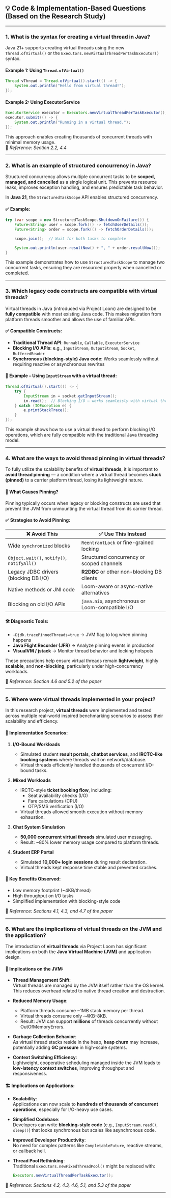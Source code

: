 
## 💡 Code & Implementation-Based Questions (Based on the Research Study)
---
### 1. What is the syntax for creating a virtual thread in Java?

Java 21+ supports creating virtual threads using the new `Thread.ofVirtual()` or the `Executors.newVirtualThreadPerTaskExecutor()` syntax.

#### Example 1: Using `Thread.ofVirtual()`
```java
Thread vThread = Thread.ofVirtual().start(() -> {
    System.out.println("Hello from virtual thread!");
});
```

#### Example 2: Using ExecutorService
```java
ExecutorService executor = Executors.newVirtualThreadPerTaskExecutor();
executor.submit(() -> {
    System.out.println("Running in a virtual thread.");
});
```
This approach enables creating thousands of concurrent threads with minimal memory usage.  
📖 *Reference: Section 2.2, 4.4*

---
### 2. What is an example of structured concurrency in Java?

Structured concurrency allows multiple concurrent tasks to be **scoped, managed, and cancelled** as a single logical unit. This prevents resource leaks, improves exception handling, and ensures predictable task behavior.

In **Java 21**, the `StructuredTaskScope` API enables structured concurrency.

#### ✅ Example:
```java
try (var scope = new StructuredTaskScope.ShutdownOnFailure()) {
    Future<String> user = scope.fork(() -> fetchUserDetails());
    Future<String> order = scope.fork(() -> fetchOrderDetails());

    scope.join();  // Wait for both tasks to complete

    System.out.println(user.resultNow() + ", " + order.resultNow());
}
```
This example demonstrates how to use `StructuredTaskScope` to manage two concurrent tasks, ensuring they are resourced properly when cancelled or completed.

---
### 3. Which legacy code constructs are compatible with virtual threads?

Virtual threads in Java (introduced via Project Loom) are designed to be **fully compatible** with most existing Java code. This makes migration from platform threads smoother and allows the use of familiar APIs.

#### ✅ Compatible Constructs:
- **Traditional Thread API**: `Runnable`, `Callable`, `ExecutorService`
- **Blocking I/O APIs**: e.g., `InputStream`, `OutputStream`, `Socket`, `BufferedReader`
- **Synchronous (blocking-style) Java code**: Works seamlessly without requiring reactive or asynchronous rewrites

#### 🔁 Example – Using `InputStream` with a virtual thread:
```java
Thread.ofVirtual().start(() -> {
    try {
        InputStream in = socket.getInputStream();
        in.read();  // Blocking I/O — works seamlessly with virtual threads
    } catch (IOException e) {
        e.printStackTrace();
    }
});
```
This example shows how to use a virtual thread to perform blocking I/O operations, which are fully compatible with the traditional Java threading model.

---
### 4. What are the ways to avoid thread pinning in virtual threads?

To fully utilize the scalability benefits of **virtual threads**, it is important to **avoid thread pinning** — a condition where a virtual thread becomes **stuck (pinned)** to a carrier platform thread, losing its lightweight nature.

#### 🧠 What Causes Pinning?
Pinning typically occurs when legacy or blocking constructs are used that prevent the JVM from unmounting the virtual thread from its carrier thread.

#### ✅ Strategies to Avoid Pinning:

| ❌ Avoid This                             | ✅ Use This Instead                         |
|------------------------------------------|---------------------------------------------|
| Wide `synchronized` blocks               | `ReentrantLock` or fine-grained locking     |
| `Object.wait()`, `notify()`, `notifyAll()`| Structured concurrency or scoped channels   |
| Legacy JDBC drivers (blocking DB I/O)    | **R2DBC** or other non-blocking DB clients  |
| Native methods or JNI code               | Loom-aware or async-native alternatives     |
| Blocking on old I/O APIs                 | `java.nio`, asynchronous or Loom-compatible I/O |

#### 🛠️ Diagnostic Tools:
- `-Djdk.tracePinnedThreads=true` → JVM flag to log when pinning happens
- **Java Flight Recorder (JFR)** → Analyze pinning events in production
- **VisualVM / jstack** → Monitor thread behavior and locking hotspots

These precautions help ensure virtual threads remain **lightweight**, highly **scalable**, and **non-blocking**, particularly under high-concurrency workloads.

📖 *Reference: Section 4.6 and 5.2 of the paper*

---
### 5. Where were virtual threads implemented in your project?

In this research project, **virtual threads** were implemented and tested across multiple real-world inspired benchmarking scenarios to assess their scalability and efficiency.

#### 🧪 Implementation Scenarios:

1. **I/O-Bound Workloads**  
   - Simulated student **result portals**, **chatbot services**, and **IRCTC-like booking systems** where threads wait on network/database.
   - Virtual threads efficiently handled thousands of concurrent I/O-bound tasks.

2. **Mixed Workloads**  
   - IRCTC-style **ticket booking flow**, including:
     - Seat availability checks (I/O)
     - Fare calculations (CPU)
     - OTP/SMS verification (I/O)
   - Virtual threads allowed smooth execution without memory exhaustion.

3. **Chat System Simulation**  
   - **50,000 concurrent virtual threads** simulated user messaging.
   - Result: ~80% lower memory usage compared to platform threads.

4. **Student ERP Portal**  
   - Simulated **10,000+ login sessions** during result declaration.
   - Virtual threads kept response time stable and prevented crashes.

#### 🧠 Key Benefits Observed:
- Low memory footprint (~4KB/thread)
- High throughput on I/O tasks
- Simplified implementation with blocking-style code

📖 *Reference: Sections 4.1, 4.3, and 4.7 of the paper*

---
### 6. What are the implications of virtual threads on the JVM and the application?

The introduction of **virtual threads** via Project Loom has significant implications on both the **Java Virtual Machine (JVM)** and application design.

#### 🔧 Implications on the JVM:

- **Thread Management Shift**:  
  Virtual threads are managed by the JVM itself rather than the OS kernel. This reduces overhead related to native thread creation and destruction.

- **Reduced Memory Usage**:  
  - Platform threads consume ~1MB stack memory per thread.
  - Virtual threads consume only ~4KB–8KB.
  - Result: JVM can support **millions** of threads concurrently without OutOfMemoryErrors.

- **Garbage Collection Behavior**:  
  As virtual thread stacks reside in the heap, **heap churn** may increase, potentially adding **GC pressure** in high-scale systems.

- **Context Switching Efficiency**:  
  Lightweight, cooperative scheduling managed inside the JVM leads to **low-latency context switches**, improving throughput and responsiveness.

#### 🏗️ Implications on Applications:

- **Scalability**:  
  Applications can now scale to **hundreds of thousands of concurrent operations**, especially for I/O-heavy use cases.

- **Simplified Codebase**:  
  Developers can write **blocking-style code** (e.g., `InputStream.read()`, `sleep()`) that looks synchronous but scales like asynchronous code.

- **Improved Developer Productivity**:  
  No need for complex patterns like `CompletableFuture`, reactive streams, or callback hell.

- **Thread Pool Rethinking**:  
  Traditional `Executors.newFixedThreadPool()` might be replaced with:
  ```java
  Executors.newVirtualThreadPerTaskExecutor();
  ```

📖 *Reference: Sections 4.2, 4.3, 4.6, 5.1, and 5.3 of the paper*

---